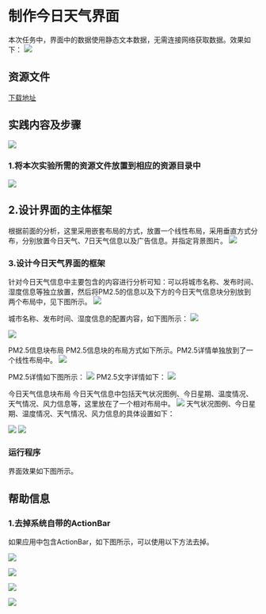 # 制作今日天气界面



本次任务中，界面中的数据使用静态文本数据，无需连接网络获取数据。效果如下：
![](imags/03/image002.png)


## 资源文件

[下载地址](http://mobile100.zhangqx.com/assets/docs/projects/weather03_res.zip)


## 实践内容及步骤


![](imags/03/3-2.png)


### 1.将本次实验所需的资源文件放置到相应的资源目录中
![](imags/03/3-3.png)


## 2.设计界面的主体框架

根据前面的分析，这里采用嵌套布局的方式，放置一个线性布局，采用垂直方式分布，分别放置今日天气、7日天气信息以及广告信息。并指定背景图片。
![](imags/03/image004.png)


### 3.设计今日天气界面的框架



针对今日天气信息中主要包含的内容进行分析可知：可以将城市名称、发布时间、湿度信息等独立放置，然后将PM2.5的信息以及下方的今日天气信息块分别放到两个布局中，见下图所示。
![](imags/03/image005.png)

城市名称、发布时间、湿度信息的配置内容，如下图所示：
![](imags/03/image006.png)


![](imags/03/image007.png)

PM2.5信息块布局
PM2.5信息块的布局方式如下所示。PM2.5详情单独放到了一个线性布局中。
![](imags/03/image008.png)

PM2.5详情如下图所示：
![](imags/03/image009.png)
PM2.5文字详情如下：
![](imags/03/image010.png)


今日天气信息块布局
今日天气信息中包括天气状况图例、今日星期、温度情况、天气情况、风力信息等，这里放在了一个相对布局中。
![](imags/03/image011.png)
天气状况图例、今日星期、温度情况、天气情况、风力信息的具体设置如下：

![](imags/03/image012.png)
![](imags/03/image013.png)

### 运行程序

界面效果如下图所示。




## 帮助信息


### 1.去掉系统自带的ActionBar
如果应用中包含ActionBar，如下图所示，可以使用以下方法去掉。

![](imags/03/image014.png)

![](imags/03/image015.png)

![](imags/03/image016.png)

![](imags/03/image017.png)







